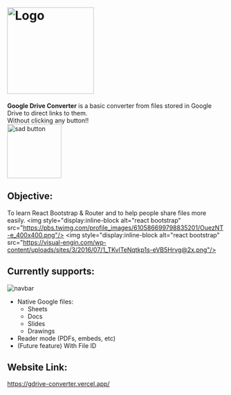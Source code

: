 <h1><img width="200px" alt="Logo" src="https://i.imgur.com/gKcMqJg.png" /></h1>

<b>Google Drive Converter</b> is a basic converter from files stored in Google Drive to direct links to them.<br/>
Without clicking any button!!<br/>
<img width="125px" alt="sad button" src="https://i.imgur.com/HdQKrzN.png"/>
## Objective:
To learn React Bootstrap & Router and to help people share files more easily.
<img style="display:inline-block alt="react bootstrap" src="https://pbs.twimg.com/profile_images/610586699798835201/OuezNT-e_400x400.png"/>
<img style="display:inline-block alt="react bootstrap" src="https://visual-engin.com/wp-content/uploads/sites/3/2016/07/1_TKvlTeNqtkp1s-eVB5Hrvg@2x.png"/>
## Currently supports:
<img style="display:block" alt="navbar" src="https://i.imgur.com/euk4sZt.png"/>

- Native Google files:
    - Sheets
    - Docs
    - Slides
    - Drawings
- Reader mode (PDFs, embeds, etc)
- (Future feature) With File ID
## Website Link:
https://gdrive-converter.vercel.app/
